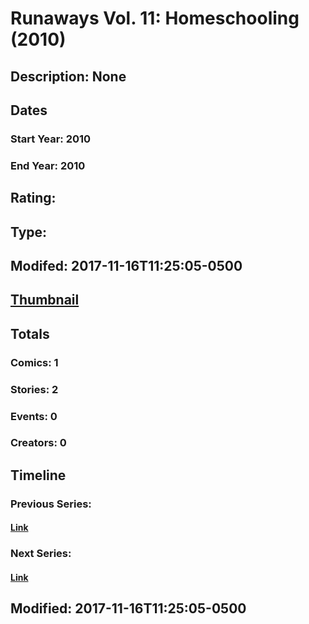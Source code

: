 # Runaways Vol. 11: Homeschooling (2010)
## Description: None
## Dates
### Start Year: 2010
### End Year: 2010
## Rating: 
## Type: 
## Modifed: 2017-11-16T11:25:05-0500
## [Thumbnail](http://i.annihil.us/u/prod/marvel/i/mg/f/30/4beaf9e51c24c.jpg)
## Totals
### Comics: 1
### Stories: 2
### Events: 0
### Creators: 0
## Timeline
### Previous Series: 
#### [Link]()
### Next Series: 
#### [Link]()
## Modified: 2017-11-16T11:25:05-0500